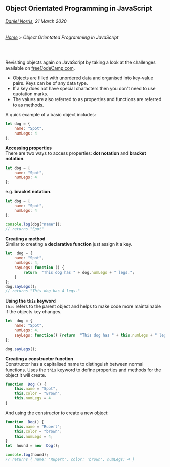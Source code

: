 ## Object Orientated Programming in JavaScript

###### [Daniel Norris](https://github.com/daniel-norris), 21 March 2020 
 
###### [Home](./) > Object Orientated Programming in JavaScript

<br> 

Revisiting objects again on JavaScript by taking a look at the challenges available on [freeCodeCamp.com](www.freecodecamp.com).  

- Objects are filled with unordered data and organised into key-value pairs. Keys can be of any data type. 
- If a key does not have special characters then you don't need to use quotation marks. 
- The values are also referred to as properties and functions are referred to as methods. 

A quick example of a basic object includes: 
```javascript 
let dog = {
	name: "Spot",
	numLegs: 4
};
```
**Accessing properties**  
There are two ways to access properties: **dot notation** and **bracket notation**. 

```javascript
let dog = {
	name: "Spot",
	numLegs: 4
};
```
e.g. **bracket notation**.
```javascript 
let dog = {
	name: "Spot", 
	numLegs: 4
}; 

console.log(dog["name"]); 
// returns "Spot" 
```

**Creating a method**  
Similar to creating a **declarative function** just assign it a key. 

```javascript 
let  dog = {
	name: "Spot",
	numLegs: 4,
	sayLegs: function () {
		return  "This dog has " + dog.numLegs + " legs.";
	}
};
dog.sayLegs();
// returns "This dog has 4 legs."
```
**Using the `this` keyword**  
`this` refers to the parent object and helps to make code more maintainable if the objects key changes. 
```javascript 
let  dog = {
	name: "Spot",
	numLegs: 4,
	sayLegs: function() {return  "This dog has " + this.numLegs + " legs.";}
};

dog.sayLegs();
```
**Creating a constructor function**  
Constructor has a capitalised name to distinguish between normal functions. Uses the `this` keyword to define properties and methods for the object it will create. 

```javascript 
function  Dog () {
	this.name = "Spot",
	this.color = "Brown",
	this.numLegs = 4
}
```
And using the constructor to create a new object: 

```javascript 
function  Dog() {
	this.name = "Rupert";
	this.color = "brown";
	this.numLegs = 4;
}
let  hound = new  Dog();

console.log(hound);
// returns { name: 'Rupert', color: 'brown', numLegs: 4 }
```


